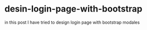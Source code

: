 # desin-login-page-with-bootstrap
in this post I have tried to design login page with bootstrap modales
